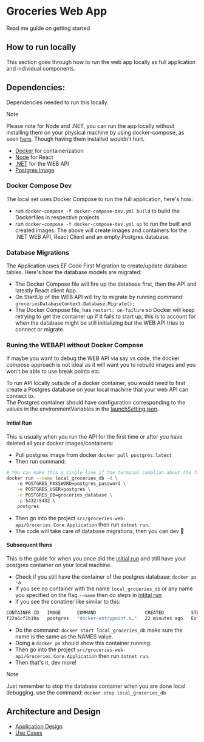 # Groceries Web App
Read me guide on getting started

## How to run locally
This section goes through how to run the web app locally as full application and individual components.

## Dependencies:
Dependencies needed to run this locally.
>[!NOTE]
> Please note for Node and .NET, you can run the app locally without installing them on your physical machine by using docker-compose, as seen [here](#docker-compose-dev). Though having them installed wouldn't hurt.


- [Docker](https://www.docker.com/) for containerization
- [Node](https://nodejs.org/en) for React
- [.NET](https://dotnet.microsoft.com/en-us/download) for the WEB API
- [Postgres image](https://hub.docker.com/_/postgres)

### Docker Compose Dev
The local set uses Docker Compose to run the full application, here's how:  

- run `docker-compose -f docker-compose-dev.yml build` to build the Dockerfiles in respective projects
- run `docker-compose -f docker-compose-dev.yml up` to run the built and created images.
The above will create images and containers for the .NET WEB API, React Client and an empty Postgres database.

### Database Migrations
The Application uses EF Code First Migration to create/update database tables. Here's how the database models are migrated: 

- The Docker Compose file will fire up the database first, then the API and latestly React client App.
- On StartUp of the WEB API will try to migrate by running command: `groceriesDatabaseContext.Database.Migrate();`
- The Docker Compose file, has `restart: on-failure` so Docker will keep retrying to get the container up if it fails to start up, this is to account for when the database might be still initializing but the WEB API tries to connect or migrate.

### Runing the WEBAPI without Docker Compose
If maybe you want to debug the WEB API via say vs code, the docker compose approach is not ideal as it will want you to rebuild images and you won't be able to use break points etc.  
  
To run API locally outside of a docker container, you would need to first create a Postgres database on your local machine that your web API can connect to.  
The Postgres container should have configuration corresponding to the values in the environmentVariables in the [launchSetting.json](./src/groceries-web-api/Groceries.Core.Application/Properties/launchSettings.json).  

#### Initial Run
 This is usually when you run the API for the first time or after you have deleted all your docker images/containers:

- Pull postgres image from docker `docker pull postgres:latest`
- Then run command:
```bash
# You can make this a single line if the terminal complian about the format
docker run --name local_groceries_db -d \ 
    -e POSTGRES_PASSWORD=postgres_password \
    -e POSTGRES_USER=postgres \
    -e POSTGRES_DB=groceries_database \
    -p 5432:5432 \
    postgres

```
- Then go into the project `src/groceries-web-api/Groceries.Core.Application` then run `dotnet run`.
- The code will take care of database migrations, then you can dev 🚀

#### Subsequent Runs
This is the guide for when you once did the [initial run](#initial-run) and still have your postgres container on your local machine.  

- Check if you still have the container of the postgres database: `docker ps -a`
- If you see no container with the name `local_groceries_db` or any name you specified on the flag `--name` then do steps in [intital run](#initial-run)
- if you see the conatiner like similar to this:
```bash
CONTAINER ID   IMAGE      COMMAND                  CREATED          STATUS                     PORTS     NAMES
f22a6cf1b18a   postgres   "docker-entrypoint.s…"   22 minutes ago   Exited (0) 8 minutes ago             local_groceries_db
```
- Do the command: `docker start local_groceries_db` make sure the name is the same as the NAMES value.
- Doing a `docker ps` should show this container running.
- Then go into the project `src/groceries-web-api/Groceries.Core.Application` then run `dotnet run`.
- Then that's it, dev more!

>[!NOTE]
> Just remember to stop the database container when you are done local debugging.
> use the command: `docker stop local_groceries_db`

## Architecture and Design
- [Application Design](./design-and-docs/docs/DDDImplementation.md)
- [Use Cases](./design-and-docs/design-assets/groceries.drawio.png)